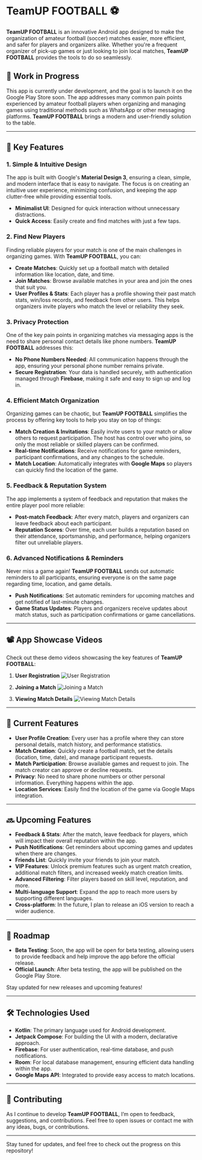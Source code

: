 # **TeamUP FOOTBALL** ⚽

**TeamUP FOOTBALL** is an innovative Android app designed to make the organization of amateur football (soccer) matches easier, more efficient, and safer for players and organizers alike. Whether you're a frequent organizer of pick-up games or just looking to join local matches, **TeamUP FOOTBALL** provides the tools to do so seamlessly. 

## 🚀 **Work in Progress**

This app is currently under development, and the goal is to launch it on the Google Play Store soon. The app addresses many common pain points experienced by amateur football players when organizing and managing games using traditional methods such as WhatsApp or other messaging platforms. **TeamUP FOOTBALL** brings a modern and user-friendly solution to the table.

---

## 🔑 **Key Features**

### 1. **Simple & Intuitive Design**
The app is built with Google's **Material Design 3**, ensuring a clean, simple, and modern interface that is easy to navigate. The focus is on creating an intuitive user experience, minimizing confusion, and keeping the app clutter-free while providing essential tools.

- **Minimalist UI**: Designed for quick interaction without unnecessary distractions.
- **Quick Access**: Easily create and find matches with just a few taps.

### 2. **Find New Players**
Finding reliable players for your match is one of the main challenges in organizing games. With **TeamUP FOOTBALL**, you can:

- **Create Matches**: Quickly set up a football match with detailed information like location, date, and time.
- **Join Matches**: Browse available matches in your area and join the ones that suit you.
- **User Profiles & Stats**: Each player has a profile showing their past match stats, win/loss records, and feedback from other users. This helps organizers invite players who match the level or reliability they seek.

### 3. **Privacy Protection**
One of the key pain points in organizing matches via messaging apps is the need to share personal contact details like phone numbers. **TeamUP FOOTBALL** addresses this:

- **No Phone Numbers Needed**: All communication happens through the app, ensuring your personal phone number remains private.
- **Secure Registration**: Your data is handled securely, with authentication managed through **Firebase**, making it safe and easy to sign up and log in.

### 4. **Efficient Match Organization**
Organizing games can be chaotic, but **TeamUP FOOTBALL** simplifies the process by offering key tools to help you stay on top of things:

- **Match Creation & Invitations**: Easily invite users to your match or allow others to request participation. The host has control over who joins, so only the most reliable or skilled players can be confirmed.
- **Real-time Notifications**: Receive notifications for game reminders, participant confirmations, and any changes to the schedule.
- **Match Location**: Automatically integrates with **Google Maps** so players can quickly find the location of the game.

### 5. **Feedback & Reputation System**
The app implements a system of feedback and reputation that makes the entire player pool more reliable:

- **Post-match Feedback**: After every match, players and organizers can leave feedback about each participant.
- **Reputation Scores**: Over time, each user builds a reputation based on their attendance, sportsmanship, and performance, helping organizers filter out unreliable players.

### 6. **Advanced Notifications & Reminders**
Never miss a game again! **TeamUP FOOTBALL** sends out automatic reminders to all participants, ensuring everyone is on the same page regarding time, location, and game details.

- **Push Notifications**: Set automatic reminders for upcoming matches and get notified of last-minute changes.
- **Game Status Updates**: Players and organizers receive updates about match status, such as participation confirmations or game cancellations.

---

## 📽️ **App Showcase Videos**

Check out these demo videos showcasing the key features of **TeamUP FOOTBALL**:

1. **User Registration**
   ![User Registration](./media/1.gif)

2. **Joining a Match**
   ![Joining a Match](./media/2.gif)

3. **Viewing Match Details**
   ![Viewing Match Details](./media/3.gif)

<!--
1. [User Registration](./media/1.mp4)
2. [Joining a Match](./media/2.mp4)
3. [Viewing Match Details](./media/3.mp4)-->

---

## 🔨 **Current Features**

- **User Profile Creation**: Every user has a profile where they can store personal details, match history, and performance statistics.
- **Match Creation**: Quickly create a football match, set the details (location, time, date), and manage participant requests.
- **Match Participation**: Browse available games and request to join. The match creator can approve or decline requests.
- **Privacy**: No need to share phone numbers or other personal information. Everything happens within the app.
- **Location Services**: Easily find the location of the game via Google Maps integration.

---

## 🔜 **Upcoming Features**

- **Feedback & Stats**: After the match, leave feedback for players, which will impact their overall reputation within the app.
- **Push Notifications**: Get reminders about upcoming games and updates when there are changes.
- **Friends List**: Quickly invite your friends to join your match.
- **VIP Features**: Unlock premium features such as urgent match creation, additional match filters, and increased weekly match creation limits.
- **Advanced Filtering**: Filter players based on skill level, reputation, and more.
- **Multi-language Support**: Expand the app to reach more users by supporting different languages.
- **Cross-platform**: In the future, I plan to release an iOS version to reach a wider audience.

---

## 📅 **Roadmap**

- **Beta Testing**: Soon, the app will be open for beta testing, allowing users to provide feedback and help improve the app before the official release.
- **Official Launch**: After beta testing, the app will be published on the Google Play Store.

Stay updated for new releases and upcoming features!

---

## 🛠️ **Technologies Used**

- **Kotlin**: The primary language used for Android development.
- **Jetpack Compose**: For building the UI with a modern, declarative approach.
- **Firebase**: For user authentication, real-time database, and push notifications.
- **Room**: For local database management, ensuring efficient data handling within the app.
- **Google Maps API**: Integrated to provide easy access to match locations.

---

## 💬 **Contributing**

As I continue to develop **TeamUP FOOTBALL**, I’m open to feedback, suggestions, and contributions. Feel free to open issues or contact me with any ideas, bugs, or contributions.

---

Stay tuned for updates, and feel free to check out the progress on this repository! 
